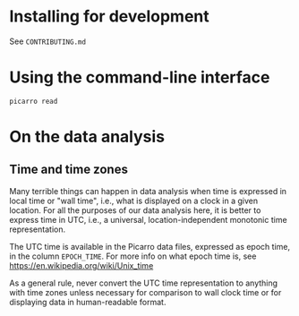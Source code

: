 # Installing for development

See `CONTRIBUTING.md`

# Using the command-line interface

 ```
 picarro read
 ```

# On the data analysis

## Time and time zones

Many terrible things can happen in data analysis when time is expressed in local time or "wall time", i.e., what is displayed on a clock in a given location. For all the purposes of our data analysis here, it is better to express time in UTC, i.e., a universal, location-independent monotonic time representation.

The UTC time is available in the Picarro data files, expressed as epoch time, in the column `EPOCH_TIME`. For more info on what epoch time is, see https://en.wikipedia.org/wiki/Unix_time

As a general rule, never convert the UTC time representation to anything with time zones unless necessary for comparison to wall clock time or for displaying data in human-readable format.
